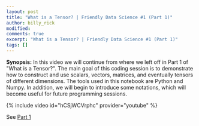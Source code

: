 ```yaml
---
layout: post
title: "What is a Tensor? | Friendly Data Science #1 (Part 1)"
author: billy_rick
modified:
comments: true
excerpt: "What is a Tensor? | Friendly Data Science #1 (Part 1)"
tags: []
---
```



**Synopsis:** In this video we will continue from where we left off in Part 1 of "What is a Tensor?". The main goal of this coding session is to demonstrate how to construct and use scalars, vectors, matrices, and eventually tensors of different dimensions. The tools used in this notebook are Python and Numpy. In addition, we will begin to introduce some notations, which will become useful for future programming sessions.


{% include video id="hCSjWCVrphc" provider="youtube" %}


See [Part 1](https://youtu.be/WdDVXMOQMss)